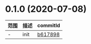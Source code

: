# 0.1.0 (2020-07-08)

范围|描述|commitId
--|--|--
 - | init | [b617898](https://github.com/18943122963/score-online-0708/commit/b617898)


